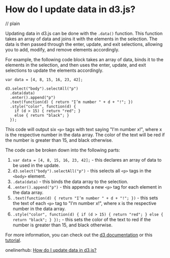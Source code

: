 # How do I update data in d3.js?
// plain

Updating data in d3.js can be done with the `.data()` function. This function takes an array of data and joins it with the elements in the selection. The data is then passed through the enter, update, and exit selections, allowing you to add, modify, and remove elements accordingly.

For example, the following code block takes an array of data, binds it to the elements in the selection, and then uses the enter, update, and exit selections to update the elements accordingly.

```
var data = [4, 8, 15, 16, 23, 42];

d3.select("body").selectAll("p")
  .data(data)
  .enter().append("p")
  .text(function(d) { return "I’m number " + d + "!"; })
  .style("color", function(d) {
    if (d > 15) { return "red"; }
    else { return "black"; }
  });
```

This code will output six `<p>` tags with text saying "I'm number x!", where x is the respective number in the data array. The color of the text will be red if the number is greater than 15, and black otherwise.

The code can be broken down into the following parts:

1. `var data = [4, 8, 15, 16, 23, 42];` - this declares an array of data to be used in the update.
2. `d3.select("body").selectAll("p")` - this selects all `<p>` tags in the `<body>` element.
3. `.data(data)` - this binds the data array to the selection.
4. `.enter().append("p")` - this appends a new `<p>` tag for each element in the data array.
5. `.text(function(d) { return "I’m number " + d + "!"; })` - this sets the text of each `<p>` tag to "I'm number x!", where x is the respective number in the data array.
6. `.style("color", function(d) { if (d > 15) { return "red"; } else { return "black"; } });` - this sets the color of the text to red if the number is greater than 15, and black otherwise.

For more information, you can check out the [d3 documentation](https://github.com/d3/d3/wiki) or this [tutorial](https://www.d3indepth.com/enterexit/).

onelinerhub: [How do I update data in d3.js?](https://onelinerhub.com/javascript-d3/how-do-i-update-data-in-d--js)